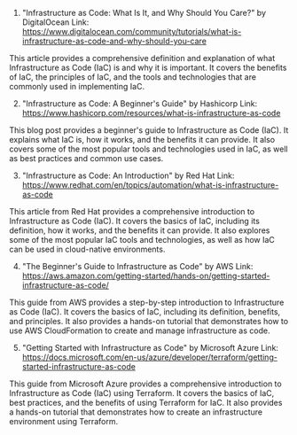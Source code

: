 

1. "Infrastructure as Code: What Is It, and Why Should You Care?" by DigitalOcean 
Link: https://www.digitalocean.com/community/tutorials/what-is-infrastructure-as-code-and-why-should-you-care 

This article provides a comprehensive definition and explanation of what Infrastructure as Code (IaC) is and why it is important. It covers the benefits of IaC, the principles of IaC, and the tools and technologies that are commonly used in implementing IaC.

2. "Infrastructure as Code: A Beginner's Guide" by Hashicorp 
Link: https://www.hashicorp.com/resources/what-is-infrastructure-as-code 

This blog post provides a beginner's guide to Infrastructure as Code (IaC). It explains what IaC is, how it works, and the benefits it can provide. It also covers some of the most popular tools and technologies used in IaC, as well as best practices and common use cases.

3. "Infrastructure as Code: An Introduction" by Red Hat 
Link: https://www.redhat.com/en/topics/automation/what-is-infrastructure-as-code 

This article from Red Hat provides a comprehensive introduction to Infrastructure as Code (IaC). It covers the basics of IaC, including its definition, how it works, and the benefits it can provide. It also explores some of the most popular IaC tools and technologies, as well as how IaC can be used in cloud-native environments.

4. "The Beginner's Guide to Infrastructure as Code" by AWS 
Link: https://aws.amazon.com/getting-started/hands-on/getting-started-infrastructure-as-code/ 

This guide from AWS provides a step-by-step introduction to Infrastructure as Code (IaC). It covers the basics of IaC, including its definition, benefits, and principles. It also provides a hands-on tutorial that demonstrates how to use AWS CloudFormation to create and manage infrastructure as code.

5. "Getting Started with Infrastructure as Code" by Microsoft Azure 
Link: https://docs.microsoft.com/en-us/azure/developer/terraform/getting-started-infrastructure-as-code 

This guide from Microsoft Azure provides a comprehensive introduction to Infrastructure as Code (IaC) using Terraform. It covers the basics of IaC, best practices, and the benefits of using Terraform for IaC. It also provides a hands-on tutorial that demonstrates how to create an infrastructure environment using Terraform.